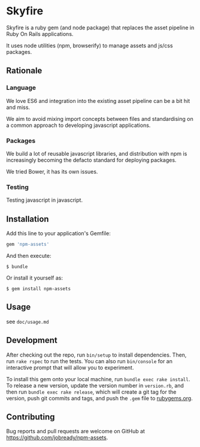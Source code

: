 # Skyfire

Skyfire is a ruby gem (and node package) that replaces the asset pipeline in Ruby On Rails applications.

It uses node utilities (npm, browserify) to manage assets and js/css packages.

## Rationale

### Language

We love ES6 and integration into the existing asset pipeline can be a bit hit and miss.

We aim to avoid mixing import concepts between files and standardising on a common approach to developing javascript applications.

### Packages

We build a lot of reusable javascript libraries, and distribution with npm is increasingly becoming the defacto standard
for deploying packages.

We tried Bower, it has its own issues.

### Testing

Testing javascript in javascript.

## Installation

Add this line to your application's Gemfile:

```ruby
gem 'npm-assets'
```

And then execute:

    $ bundle

Or install it yourself as:

    $ gem install npm-assets

## Usage

see `doc/usage.md`

## Development

After checking out the repo, run `bin/setup` to install dependencies. Then, run `rake rspec` to run the tests. You can also run `bin/console` for an interactive prompt that will allow you to experiment.

To install this gem onto your local machine, run `bundle exec rake install`. To release a new version, update the version number in `version.rb`, and then run `bundle exec rake release`, which will create a git tag for the version, push git commits and tags, and push the `.gem` file to [rubygems.org](https://rubygems.org).

## Contributing

Bug reports and pull requests are welcome on GitHub at https://github.com/jobready/npm-assets.

